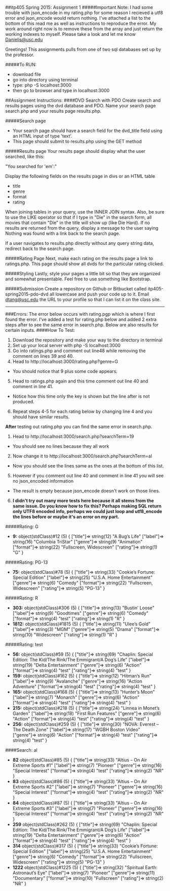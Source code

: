##itp405 Spring 2015: Assignment 1
#####Important Note:
I had some trouble with json_encode in my rating.php for some reason I recieved a utf8 error and json_encode would return nothing. I've attached a list to the bottom of this read me as well as instructions to reproduce the error. My work around right now is to remove these from the array and just return the working indexes to myself. Please take a look and let me know Danielis@usc.edu


Greetings!
This assignments pulls from one of two sql databases set up by the professor.

#####To RUN:

* download file
* go into directory using terminal
* type: php -S localhost:3000
* then go to browser and type in localhost:3000

##Assignment Instructions:
####DVD Search with PDO
Create search and results pages using the dvd database and PDO. Name your search page search.php and your results page results.php.

#####Search page
* Your search page should have a search field for the dvd_title field using an HTML input of type 'text'.
* This page should submit to results.php using the GET method

#####Results page
Your results page should display what the user searched, like this:

"You searched for 'em':"

Display the following fields on the results page in divs or an HTML table

* title
* genre
* format
* rating

When joining tables in your query, use the INNER JOIN syntax. Also, be sure to use the LIKE operator so that if I type in "Die" in the search form, all movies that contain "Die" in the title will show up (like Die Hard). If no results are returned from the query, display a message to the user saying Nothing was found with a link back to the search page.

If a user navigates to results.php directly without any query string data, redirect back to the search page.

#####Rating Page
Next, make each rating on the results page a link to ratings.php. This page should show all dvds for the particular rating clicked.

#####Styling
Lastly, style your pages a little bit so that they are organized and somewhat presentable. Feel free to use something like Bootstrap.

#####Submission
Create a repository on Github or Bitbucket called itp405-spring2015-pdo-dvd all lowercase and push your code up to it. Email dtang@usc.edu the URL to your profile so that I can list it on the class site.

---
###Errors:
The error below occurs with rating.pgp which is where I first found the error. I've added a test for rating.php below and added 2 extra steps after to see the same error in search.php. Below are also results for certain inputs.
####How To Test:
1. Download the repository and make your way to the directory in terminal
2. Set up your local server with php -S localhost:3000
3. Go into ratings.php and comment out line48 while removing the comment on lines 39 and 40.
4. Head to http://localhost:3000/rating.php?genre=G
  * You should notice that 9 plus some code appears.
5. Head to ratings.php again and this time comment out line 40 and comment in line 41.
  * Notice how this time only the key is shown but the line after is not produced.
6. Repeat steps 4-5 for each rating below by changing line 4 and you should have similar results.

**After** testing out rating.php you can find the same error in search.php.

1. Head to http://localhost:3000/search.php?searchTerm=19
  * You should see no lines because they all work
2. Now change it to http://localhost:3000/search.php?searchTerm=al
  * Now you should see the lines same as the ones at the bottom of this list.
5. However if you comment out line 40 and comment in line 41 you will see no json_encoded information
  * The result is empty because json_encode doesn't work on those lines.
6. **I didn't try out many more tests here because it all stems from the same issue. Do you know how to fix this? Perhaps making SQL return only UTF8 encoded info, perhaps we could just loop and utf8_encode the lines before or maybe it's an error on my part.**

#####Rating: G
* **9:** object(stdClass)#12 (5) { ["title"]=> string(12) "A Bug’s Life" ["label"]=> string(16) "Columbia TriStar" ["genre"]=> string(9) "Animation" ["format"]=> string(22) "Fullscreen, Widescreen" ["rating"]=> string(1) "G" }

#####Rating: PG-13
* **75:** object(stdClass)#78 (5) { ["title"]=> string(33) "Cookie’s Fortune: Special Edition" ["label"]=> string(25) "U.S.A. Home Entertainment" ["genre"]=> string(6) "Comedy" ["format"]=> string(22) "Fullscreen, Widescreen" ["rating"]=> string(5) "PG-13" }

#####Rating: R
* **303:** object(stdClass)#306 (5) { ["title"]=> string(13) "Bustin’ Loose" ["label"]=> string(9) "Goodtimes" ["genre"]=> string(6) "Comedy" ["format"]=> string(4) "test" ["rating"]=> string(1) "R" }
* **1812:** object(stdClass)#1815 (5) { ["title"]=> string(11) "Ulee’s Gold" ["label"]=> string(3) "MGM" ["genre"]=> string(5) "Drama" ["format"]=> string(10) "Widescreen" ["rating"]=> string(1) "R" }
 
#####Rating: test
* **56:** object(stdClass)#59 (5) { ["title"]=> string(69) "Chaplin: Special Edition: The Kid/The Rink/The Emmigrant/A Dog’s Life" ["label"]=> string(19) "Delta Entertainment" ["genre"]=> string(6) "Action" ["format"]=> string(4) "test" ["rating"]=> string(4) "test" } 
* **159:** object(stdClass)#162 (5) { ["title"]=> string(12) "Hitman’s Run" ["label"]=> string(9) "Avalanche" ["genre"]=> string(16) "Action Adventure" ["format"]=> string(4) "test" ["rating"]=> string(4) "test" } 
* **165:** object(stdClass)#168 (5) { ["title"]=> string(13) "Hunter’s Moon" ["label"]=> string(7) "Monarch" ["genre"]=> string(6) "Action" ["format"]=> string(4) "test" ["rating"]=> string(4) "test" } 
* **215:** object(stdClass)#218 (5) { ["title"]=> string(24) "Linnea in Monet’s Garden" ["label"]=> string(18) "First Run Features" ["genre"]=> string(6) "Action" ["format"]=> string(4) "test" ["rating"]=> string(4) "test" } 
* **256:** object(stdClass)#259 (5) { ["title"]=> string(30) "NOVA: Everest – The Death Zone" ["label"]=> string(17) "WGBH Boston Video" ["genre"]=> string(6) "Action" ["format"]=> string(4) "test" ["rating"]=> string(4) "test" }

####Search: al
* **82** object(stdClass)#85 (5) { ["title"]=> string(33) "Altius – On Air Extreme Sports #1" ["label"]=> string(7) "Pioneer" ["genre"]=> string(16) "Special Interest" ["format"]=> string(4) "test" ["rating"]=> string(2) "NR" } 
* **83** object(stdClass)#86 (5) { ["title"]=> string(33) "Altius – On Air Extreme Sports #2" ["label"]=> string(7) "Pioneer" ["genre"]=> string(16) "Special Interest" ["format"]=> string(4) "test" ["rating"]=> string(2) "NR" } 
* **84** object(stdClass)#87 (5) { ["title"]=> string(33) "Altius – On Air Extreme Sports #3" ["label"]=> string(7) "Pioneer" ["genre"]=> string(16) "Special Interest" ["format"]=> string(4) "test" ["rating"]=> string(2) "NR" } 
* **259** object(stdClass)#262 (5) { ["title"]=> string(69) "Chaplin: Special Edition: The Kid/The Rink/The Emmigrant/A Dog’s Life" ["label"]=> string(19) "Delta Entertainment" ["genre"]=> string(6) "Action" ["format"]=> string(4) "test" ["rating"]=> string(4) "test" } 
* **314** object(stdClass)#317 (5) { ["title"]=> string(33) "Cookie’s Fortune: Special Edition" ["label"]=> string(25) "U.S.A. Home Entertainment" ["genre"]=> string(6) "Comedy" ["format"]=> string(22) "Fullscreen, Widescreen" ["rating"]=> string(5) "PG-13" } 
* **1222** object(stdClass)#1225 (5) { ["title"]=> string(32) "Spiritual Earth: Astronaut’s Eye" ["label"]=> string(7) "Pioneer" ["genre"]=> string(11) "Documentary" ["format"]=> string(10) "Fullscreen" ["rating"]=> string(2) "NR" }
